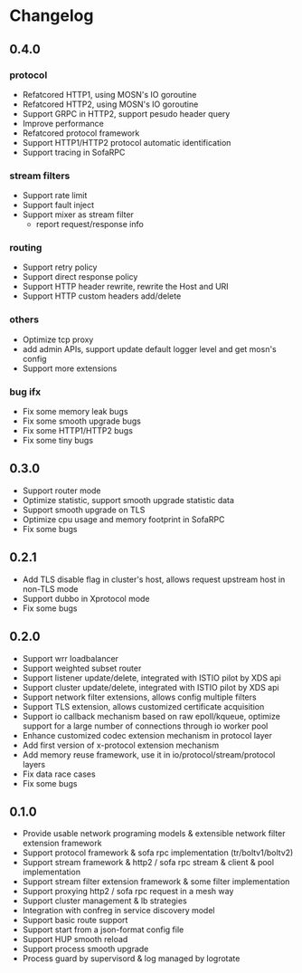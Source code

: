 # Changelog

## 0.4.0

### protocol
- Refatcored HTTP1, using MOSN's IO goroutine
- Refatcored HTTP2, using MOSN's IO goroutine
- Support GRPC in HTTP2, support pesudo header query
- Improve performance
- Refatcored protocol framework
- Support HTTP1/HTTP2 protocol automatic identification
- Support tracing in SofaRPC

### stream filters
- Support rate limit
- Support fault inject
- Support mixer as stream filter
  - report request/response info

### routing
- Support retry policy
- Support direct response policy
- Support HTTP header rewrite, rewrite the Host and URI
- Support HTTP custom headers add/delete

### others
- Optimize tcp proxy
- add admin APIs, support update default logger level and get mosn's config
- Support more extensions

### bug ifx
- Fix some memory leak bugs
- Fix some smooth upgrade bugs
- Fix some HTTP1/HTTP2 bugs
- Fix some tiny bugs


## 0.3.0
- Support router mode 
- Optimize statistic, support smooth upgrade statistic data 
- Support smooth upgrade on TLS
- Optimize cpu usage and memory footprint in SofaRPC
- Fix some bugs

## 0.2.1
- Add TLS disable flag in cluster's host, allows request upstream host in non-TLS mode
- Support dubbo in Xprotocol mode
- Fix some bugs

## 0.2.0
- Support wrr loadbalancer
- Support weighted subset router
- Support listener update/delete, integrated with ISTIO pilot by XDS api
- Support cluster update/delete, integrated with ISTIO pilot by XDS api
- Support network filter extensions, allows config multiple filters
- Support TLS extension, allows customized certificate acquisition
- Support io callback mechanism based on raw epoll/kqueue, optimize support for a large number of connections through io worker pool
- Enhance customized codec extension mechanism in protocol layer
- Add first version of x-protocol extension mechanism
- Add memory reuse framework, use it in io/protocol/stream/protocol layers
- Fix data race cases
- Fix some bugs

## 0.1.0
- Provide usable network programing models & extensible network filter extension framework
- Support protocol framework & sofa rpc implementation (tr/boltv1/boltv2)
- Support stream framework & http2 / sofa rpc stream & client & pool implementation
- Support stream filter extension framework & some filter implementation
- Support proxying http2 / sofa rpc request in a mesh way
- Support cluster management & lb strategies
- Integration with confreg in service discovery model
- Support basic route support
- Support start from a json-format config file
- Support HUP smooth reload
- Support process smooth upgrade
- Process guard by supervisord & log managed by logrotate
